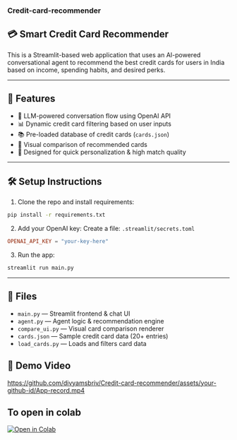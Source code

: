 ### Credit-card-recommender

## 💳 Smart Credit Card Recommender

This is a Streamlit-based web application that uses an AI-powered conversational agent to recommend the best credit cards for users in India based on income, spending habits, and desired perks.

---

## 🚀 Features

- 🤖 LLM-powered conversation flow using OpenAI API
- 📊 Dynamic credit card filtering based on user inputs
- 📚 Pre-loaded database of credit cards (`cards.json`)
- 🧾 Visual comparison of recommended cards
- 🧠 Designed for quick personalization & high match quality

---

## 🛠️ Setup Instructions

1. Clone the repo and install requirements:
```bash
pip install -r requirements.txt
```

2. Add your OpenAI key:
Create a file: `.streamlit/secrets.toml`
```toml
OPENAI_API_KEY = "your-key-here"
```

3. Run the app:
```bash
streamlit run main.py
```

---

## 📂 Files

- `main.py` — Streamlit frontend & chat UI
- `agent.py` — Agent logic & recommendation engine
- `compare_ui.py` — Visual card comparison renderer
- `cards.json` — Sample credit card data (20+ entries)
- `load_cards.py` — Loads and filters card data

## 🎥 Demo Video

https://github.com/divyamsbriv/Credit-card-recommender/assets/your-github-id/App-record.mp4

## To open in colab

[![Open in Colab](https://colab.research.google.com/assets/colab-badge.svg)](https://colab.research.google.com/github/divyamsbriv/Credit-card-recommender/blob/main/credit_card_recommender.ipynb)
